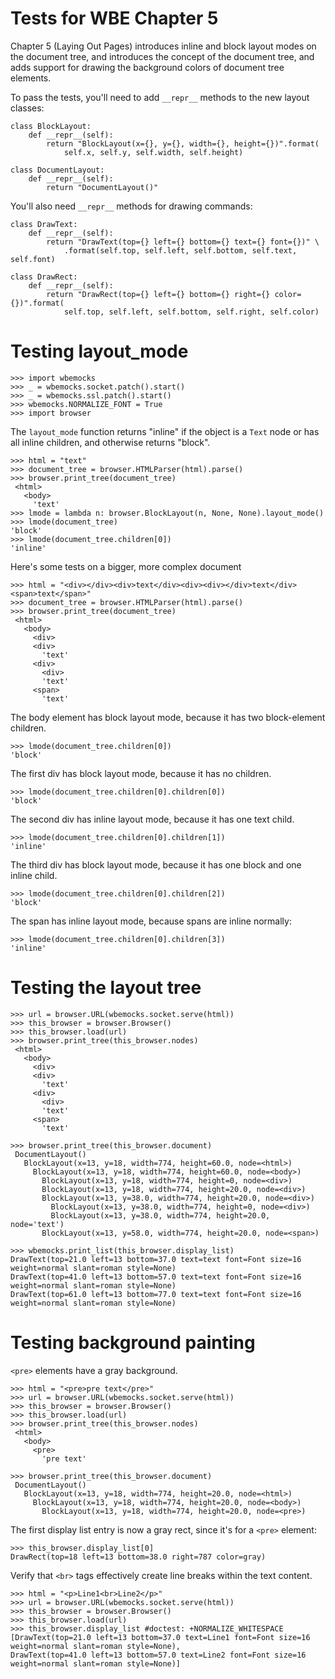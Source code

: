 Tests for WBE Chapter 5
=======================

Chapter 5 (Laying Out Pages) introduces inline and block layout modes on
the document tree, and introduces the concept of the document tree, and
adds support for drawing the background colors of document tree elements.

To pass the tests, you'll need to add `__repr__` methods to the new
layout classes:

```
class BlockLayout:
    def __repr__(self):
        return "BlockLayout(x={}, y={}, width={}, height={})".format(
            self.x, self.y, self.width, self.height)

class DocumentLayout:
    def __repr__(self):
        return "DocumentLayout()"
```

You'll also need `__repr__` methods for drawing commands:

```
class DrawText:
    def __repr__(self):
        return "DrawText(top={} left={} bottom={} text={} font={})" \
            .format(self.top, self.left, self.bottom, self.text, self.font)

class DrawRect:
    def __repr__(self):
        return "DrawRect(top={} left={} bottom={} right={} color={})".format(
            self.top, self.left, self.bottom, self.right, self.color)
```


Testing layout_mode
===================

    >>> import wbemocks
    >>> _ = wbemocks.socket.patch().start()
    >>> _ = wbemocks.ssl.patch().start()
    >>> wbemocks.NORMALIZE_FONT = True
    >>> import browser

The `layout_mode` function returns "inline" if the object is a `Text` node
or has all inline children, and otherwise returns "block".

    >>> html = "text"
    >>> document_tree = browser.HTMLParser(html).parse()
    >>> browser.print_tree(document_tree)
     <html>
       <body>
         'text'
    >>> lmode = lambda n: browser.BlockLayout(n, None, None).layout_mode()
    >>> lmode(document_tree)
    'block'
    >>> lmode(document_tree.children[0])
    'inline'
    
Here's some tests on a bigger, more complex document

    >>> html = "<div></div><div>text</div><div><div></div>text</div><span>text</span>"
    >>> document_tree = browser.HTMLParser(html).parse()
    >>> browser.print_tree(document_tree)
     <html>
       <body>
         <div>
         <div>
           'text'
         <div>
           <div>
           'text'
         <span>
           'text'

The body element has block layout mode, because it has two block-element children.

    >>> lmode(document_tree.children[0])
    'block'

The first div has block layout mode, because it has no children.

    >>> lmode(document_tree.children[0].children[0])
    'block'

The second div has inline layout mode, because it has one text child.

    >>> lmode(document_tree.children[0].children[1])
    'inline'

The third div has block layout mode, because it has one block and one inline child.

    >>> lmode(document_tree.children[0].children[2])
    'block'

The span has inline layout mode, because spans are inline normally:

    >>> lmode(document_tree.children[0].children[3])
    'inline'

Testing the layout tree
=======================

    >>> url = browser.URL(wbemocks.socket.serve(html))
    >>> this_browser = browser.Browser()
    >>> this_browser.load(url)
    >>> browser.print_tree(this_browser.nodes)
     <html>
       <body>
         <div>
         <div>
           'text'
         <div>
           <div>
           'text'
         <span>
           'text'

    >>> browser.print_tree(this_browser.document)
     DocumentLayout()
       BlockLayout(x=13, y=18, width=774, height=60.0, node=<html>)
         BlockLayout(x=13, y=18, width=774, height=60.0, node=<body>)
           BlockLayout(x=13, y=18, width=774, height=0, node=<div>)
           BlockLayout(x=13, y=18, width=774, height=20.0, node=<div>)
           BlockLayout(x=13, y=38.0, width=774, height=20.0, node=<div>)
             BlockLayout(x=13, y=38.0, width=774, height=0, node=<div>)
             BlockLayout(x=13, y=38.0, width=774, height=20.0, node='text')
           BlockLayout(x=13, y=58.0, width=774, height=20.0, node=<span>)

    >>> wbemocks.print_list(this_browser.display_list)
    DrawText(top=21.0 left=13 bottom=37.0 text=text font=Font size=16 weight=normal slant=roman style=None)
    DrawText(top=41.0 left=13 bottom=57.0 text=text font=Font size=16 weight=normal slant=roman style=None)
    DrawText(top=61.0 left=13 bottom=77.0 text=text font=Font size=16 weight=normal slant=roman style=None)

Testing background painting
===========================

`<pre>` elements have a gray background.

    >>> html = "<pre>pre text</pre>"
    >>> url = browser.URL(wbemocks.socket.serve(html))
    >>> this_browser = browser.Browser()
    >>> this_browser.load(url)
    >>> browser.print_tree(this_browser.nodes)
     <html>
       <body>
         <pre>
           'pre text'

    >>> browser.print_tree(this_browser.document)
     DocumentLayout()
       BlockLayout(x=13, y=18, width=774, height=20.0, node=<html>)
         BlockLayout(x=13, y=18, width=774, height=20.0, node=<body>)
           BlockLayout(x=13, y=18, width=774, height=20.0, node=<pre>)

The first display list entry is now a gray rect, since it's for a `<pre>` element:

    >>> this_browser.display_list[0]
    DrawRect(top=18 left=13 bottom=38.0 right=787 color=gray)

Verify that `<br>` tags effectively create line breaks within the text content.

    >>> html = "<p>Line1<br>Line2</p>"
    >>> url = browser.URL(wbemocks.socket.serve(html))
    >>> this_browser = browser.Browser()
    >>> this_browser.load(url)
    >>> this_browser.display_list #doctest: +NORMALIZE_WHITESPACE
    [DrawText(top=21.0 left=13 bottom=37.0 text=Line1 font=Font size=16 weight=normal slant=roman style=None), 
    DrawText(top=41.0 left=13 bottom=57.0 text=Line2 font=Font size=16 weight=normal slant=roman style=None)]
